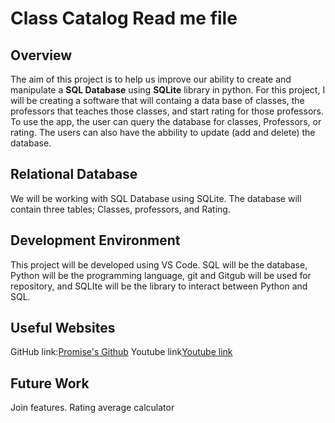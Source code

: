 # Class Catalog Read me file

## **Overview**

The aim of this project is to help us improve our ability to create and manipulate a **SQL Database** using **SQLite** library in python. For this project, I will be creating a software that will containg a data base of classes, the professors that teaches those classes, and start rating for those professors. To use the app, the user can query the database for classes, Professors, or rating. The users can also have the abbility to update (add and delete) the database.

## **Relational Database**

We will be working with SQL Database using SQLite. The database will contain three tables; Classes, professors, and Rating.

## **Development Environment**

This project will be developed using VS Code. SQL will be the database, Python will be the programming language, git and Gitgub will be used for repository, and SQLIte will be the library to interact between Python and SQL.

## **Useful Websites**
GitHub link:[Promise's Github](https://github.com/PromiseGithub/ClassCatalog.git)
Youtube link[Youtube link](https://youtu.be/A_P8zmZt7Bo)

## **Future Work**
Join features.
Rating average calculator